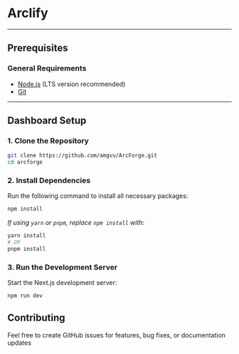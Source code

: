 # **Arclify**

---

## **Prerequisites**

### **General Requirements**

- [Node.js](https://nodejs.org) (LTS version recommended)
- [Git](https://git-scm.com/)

---

## **Dashboard Setup**

### **1. Clone the Repository**

```bash
git clone https://github.com/amgvu/ArcForge.git
cd arcforge
```

### **2. Install Dependencies**

Run the following command to install all necessary packages:

```bash
npm install
```

_If using `yarn` or `pnpm`, replace `npm install` with:_

```bash
yarn install
# OR
pnpm install
```

### **3. Run the Development Server**

Start the Next.js development server:

```bash
npm run dev
```

## **Contributing**

Feel free to create GitHub issues for features, bug fixes, or documentation updates
